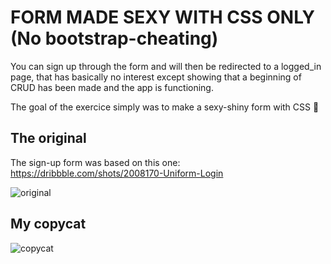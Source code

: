 # FORM MADE SEXY WITH CSS ONLY (No bootstrap-cheating)

You can sign up through the form and will then be redirected to a logged_in page, that has basically no interest except showing that a beginning of CRUD has been made and the app is functioning.

The goal of the exercice simply was to make a sexy-shiny form with CSS 💃

## The original

The sign-up form was based on this one: https://dribbble.com/shots/2008170-Uniform-Login

![original](https://image.noelshack.com/fichiers/2018/31/5/1533303432-capture-d-ecran-2018-08-03-a-15-34-03.png)

## My copycat

![copycat](https://nsa39.casimages.com/img/2018/08/05/180805073259783669.png)


